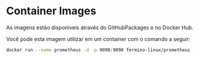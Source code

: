 # Container Images

As imagens estão disponíveis através do GitHubPackages e no Docker Hub.

Você pode esta imagem utilizar em um container com o comando a seguir:

```bash
docker run --name prometheus -d -p 9090:9090 fermino-linux/prometheus
```
